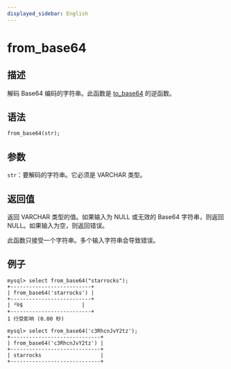 ```yaml
---
displayed_sidebar: English
---
```


# from_base64

## 描述

解码 Base64 编码的字符串。此函数是 [to_base64](to_base64.md) 的逆函数。

## 语法

```Haskell
from_base64(str);
```

## 参数

`str`：要解码的字符串。它必须是 VARCHAR 类型。

## 返回值

返回 VARCHAR 类型的值。如果输入为 NULL 或无效的 Base64 字符串，则返回 NULL。如果输入为空，则返回错误。

此函数只接受一个字符串。多个输入字符串会导致错误。

## 例子

```Plain Text
mysql> select from_base64("starrocks");
+--------------------------+
| from_base64('starrocks') |
+--------------------------+
| ²֫®$                   |
+--------------------------+
1 行受影响 (0.00 秒)

mysql> select from_base64('c3RhcnJvY2tz');
+-----------------------------+
| from_base64('c3RhcnJvY2tz') |
+-----------------------------+
| starrocks                   |
+-----------------------------+